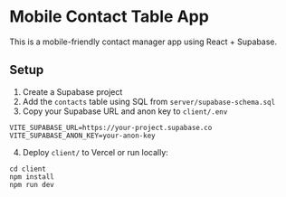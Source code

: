 # Mobile Contact Table App

This is a mobile-friendly contact manager app using React + Supabase.

## Setup

1. Create a Supabase project
2. Add the `contacts` table using SQL from `server/supabase-schema.sql`
3. Copy your Supabase URL and anon key to `client/.env`

```
VITE_SUPABASE_URL=https://your-project.supabase.co
VITE_SUPABASE_ANON_KEY=your-anon-key
```

4. Deploy `client/` to Vercel or run locally:
```
cd client
npm install
npm run dev
```
